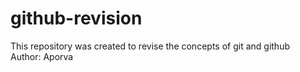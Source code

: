 # github-revision
This repository was created to revise the concepts of git and github
<br>
Author: Aporva
